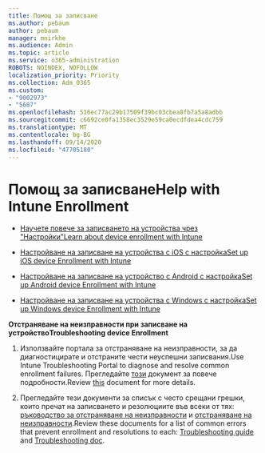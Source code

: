 ```yaml
---
title: Помощ за записване
ms.author: pebaum
author: pebaum
manager: mnirkhe
ms.audience: Admin
ms.topic: article
ms.service: o365-administration
ROBOTS: NOINDEX, NOFOLLOW
localization_priority: Priority
ms.collection: Adm_O365
ms.custom:
- "9002973"
- "5687"
ms.openlocfilehash: 516ec77ac29b17509f39bc03cbea8fb7a5a8adbb
ms.sourcegitcommit: c6692ce0fa1358ec3529e59ca0ecdfdea4cdc759
ms.translationtype: MT
ms.contentlocale: bg-BG
ms.lasthandoff: 09/14/2020
ms.locfileid: "47705180"
---
```

# <a name="help-with-intune-enrollment"></a><span data-ttu-id="a8faf-102">Помощ за записване</span><span class="sxs-lookup"><span data-stu-id="a8faf-102">Help with Intune Enrollment</span></span>


- [<span data-ttu-id="a8faf-103">Научете повече за записването на устройства чрез "Настройки"</span><span class="sxs-lookup"><span data-stu-id="a8faf-103">Learn about device enrollment with Intune</span></span>](https://docs.microsoft.com/intune/device-enrollment)

- [<span data-ttu-id="a8faf-104">Настройване на записване на устройства с iOS с настройка</span><span class="sxs-lookup"><span data-stu-id="a8faf-104">Set up iOS device Enrollment with Intune</span></span>](https://docs.microsoft.com/intune/ios-enroll)

- [<span data-ttu-id="a8faf-105">Настройване на записване на устройство с Android с настройка</span><span class="sxs-lookup"><span data-stu-id="a8faf-105">Set up Android device Enrollment with Intune</span></span>](https://docs.microsoft.com/intune/android-enroll)

- [<span data-ttu-id="a8faf-106">Настройване на записване на устройства с Windows с настройка</span><span class="sxs-lookup"><span data-stu-id="a8faf-106">Set up Windows device Enrollment with Intune</span></span>](https://docs.microsoft.com/intune/windows-enroll)

<span data-ttu-id="a8faf-107">**Отстраняване на неизправности при записване на устройство**</span><span class="sxs-lookup"><span data-stu-id="a8faf-107">**Troubleshooting device Enrollment**</span></span>

1. <span data-ttu-id="a8faf-108">Използвайте портала за отстраняване на неизправности, за да диагностицирате и отстраните чести неуспешни записвания.</span><span class="sxs-lookup"><span data-stu-id="a8faf-108">Use Intune Troubleshooting Portal to diagnose and resolve common enrollment failures.</span></span> <span data-ttu-id="a8faf-109">Прегледайте [този](https://docs.microsoft.com/intune/help-desk-operators) документ за повече подробности.</span><span class="sxs-lookup"><span data-stu-id="a8faf-109">Review [this](https://docs.microsoft.com/intune/help-desk-operators) document for more details.</span></span>

2. <span data-ttu-id="a8faf-110">Прегледайте тези документи за списък с често срещани грешки, които пречат на записването и резолюциите във всеки от тях: [ръководство за отстраняване на неизправности](https://support.microsoft.com/help/4469913/troubleshooting-windows-device-enrollment-problems-in-microsoft-intune) и [отстраняване на неизправности](https://docs.microsoft.com/intune/troubleshoot-device-enrollment-in-intune).</span><span class="sxs-lookup"><span data-stu-id="a8faf-110">Review these documents for a list of common errors that prevent enrollment and resolutions to each: [Troubleshooting guide](https://support.microsoft.com/help/4469913/troubleshooting-windows-device-enrollment-problems-in-microsoft-intune) and [Troubleshooting doc](https://docs.microsoft.com/intune/troubleshoot-device-enrollment-in-intune).</span></span>
